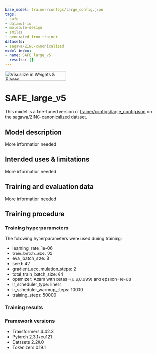 ```yaml
---
base_model: trainer/configs/large_config.json
tags:
- safe
- datamol-io
- molecule-design
- smiles
- generated_from_trainer
datasets:
- sagawa/ZINC-canonicalized
model-index:
- name: SAFE_large_v5
  results: []
---
```


<!-- This model card has been generated automatically according to the information the Trainer had access to. You
should probably proofread and complete it, then remove this comment. -->

[<img src="https://raw.githubusercontent.com/wandb/assets/main/wandb-github-badge-28.svg" alt="Visualize in Weights & Biases" width="200" height="32"/>](None)
# SAFE_large_v5

This model is a fine-tuned version of [trainer/configs/large_config.json](https://huggingface.co/trainer/configs/large_config.json) on the sagawa/ZINC-canonicalized dataset.

## Model description

More information needed

## Intended uses & limitations

More information needed

## Training and evaluation data

More information needed

## Training procedure

### Training hyperparameters

The following hyperparameters were used during training:
- learning_rate: 1e-06
- train_batch_size: 32
- eval_batch_size: 8
- seed: 42
- gradient_accumulation_steps: 2
- total_train_batch_size: 64
- optimizer: Adam with betas=(0.9,0.999) and epsilon=1e-08
- lr_scheduler_type: linear
- lr_scheduler_warmup_steps: 10000
- training_steps: 50000

### Training results



### Framework versions

- Transformers 4.42.3
- Pytorch 2.3.1+cu121
- Datasets 2.20.0
- Tokenizers 0.19.1

